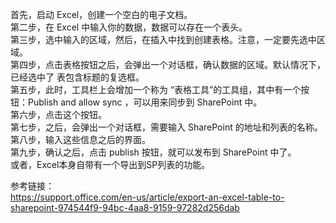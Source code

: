 首先，启动 Excel，创建一个空白的电子文档。  
第二步，在 Excel 中输入你的数据，数据可以存在一个表头。  
第三步，选中输入的区域，然后，在插入中找到创建表格。注意，一定要先选中区域。  
第四步，点击表格按钮之后，会弹出一个对话框，确认数据的区域。默认情况下，已经选中了 表包含标题的复选框。  
第五步，此时，工具栏上会增加一个称为 “表格工具”的工具组，其中有一个按钮：Publish and allow sync ，可以用来同步到 SharePoint 中。  
第六步，点击这个按钮。  
第七步，之后，会弹出一个对话框，需要输入 SharePoint 的地址和列表的名称。  
第八步，输入这些信息之后的界面。  
第九步，确认之后，点击 publish 按钮，就可以发布到 SharePoint 中了。  
或者，Excel本身自带有一个导出到SP列表的功能。  

参考链接：  
https://support.office.com/en-us/article/export-an-excel-table-to-sharepoint-974544f9-94bc-4aa8-9159-97282d256dab  
